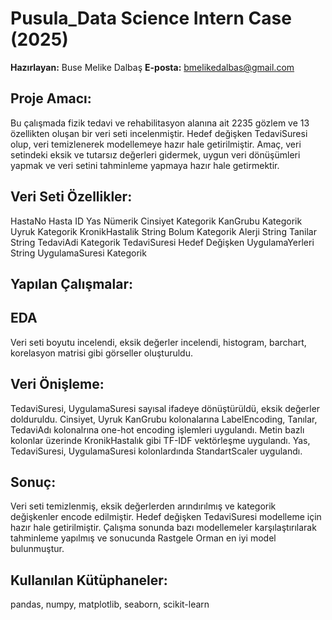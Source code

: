 # Pusula_Data Science Intern Case (2025)
**Hazırlayan:** Buse Melike Dalbaş
**E-posta:** bmelikedalbas@gmail.com
## Proje Amacı:
Bu çalışmada fizik tedavi ve rehabilitasyon alanına ait 2235 gözlem ve 13 özellikten oluşan bir veri seti incelenmiştir. Hedef değişken TedaviSuresi olup, veri temizlenerek modellemeye hazır hale getirilmiştir. Amaç, veri setindeki eksik ve tutarsız değerleri gidermek, uygun veri dönüşümleri yapmak ve veri setini tahminleme yapmaya hazır hale getirmektir.
## Veri Seti Özellikler:
HastaNo          Hasta ID
Yas              Nümerik
Cinsiyet         Kategorik
KanGrubu         Kategorik
Uyruk            Kategorik
KronikHastalik   String
Bolum            Kategorik
Alerji           String
Tanilar          String
TedaviAdi        Kategorik
TedaviSuresi     Hedef Değişken
UygulamaYerleri  String
UygulamaSuresi   Kategorik
## Yapılan Çalışmalar:
## EDA
Veri seti boyutu incelendi, eksik değerler incelendi, histogram, barchart, korelasyon matrisi gibi görseller oluşturuldu.
## Veri Önişleme:
TedaviSuresi, UygulamaSuresi sayısal ifadeye dönüştürüldü, eksik değerler dolduruldu.
Cinsiyet, Uyruk KanGrubu kolonalarına LabelEncoding, Tanılar, TedaviAdı kolonalrına one-hot encoding işlemleri uygulandı.
Metin bazlı kolonlar üzerinde KronikHastalık gibi TF-IDF vektörleşme uygulandı.
Yas, TedaviSuresi, UygulamaSuresi kolonlardında StandartScaler uygulandı.
## Sonuç:
Veri seti temizlenmiş, eksik değerlerden arındırılmış ve kategorik değişkenler encode edilmiştir.
Hedef değişken TedaviSuresi modelleme için hazır hale getirilmiştir.
Çalışma sonunda bazı modellemeler karşılaştırılarak tahminleme yapılmış ve sonucunda Rastgele Orman en iyi model bulunmuştur.
## Kullanılan Kütüphaneler:
pandas, numpy, matplotlib, seaborn, scikit-learn
